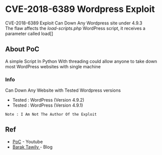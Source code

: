 # CVE-2018-6389 Wordpress Exploit

CVE-2018-6389 Exploit Can Down Any Wordpress site under 4.9.3 <Br>
The flaw affects the *load-scripts.php* WordPress script, it receives a parameter called load[] 

## About PoC
A simple Script In Python With threading could allow anyone to take down most WordPress websites with single machine
### Info

Can Down Any Website with Tested Wordpress versions <Br>
* Tested : WordPress (Version 4.9.2) 
* Tested : WordPress (Version 4.9.1)

```
Note : I Am Not The Author Of the Exploit 
```

## Ref

* [PoC](https://www.youtube.com/watch?v=nNDsGTalXS0) - Youtube
* [ Barak Tawily ](https://baraktawily.blogspot.com/2018/02/how-to-dos-29-of-world-wide-websites.html) - Blog
